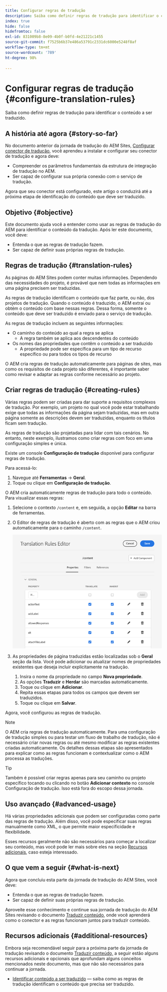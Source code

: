 ```yaml
---
title: Configurar regras de tradução
description: Saiba como definir regras de tradução para identificar o conteúdo a ser traduzido.
index: true
hide: false
hidefromtoc: false
exl-id: 831009b8-8e09-4b0f-b0fd-4e21221c1455
source-git-commit: f7525b6b37e486a53791c2331dc6000e5248f8af
workflow-type: tm+mt
source-wordcount: '789'
ht-degree: 98%

---
```


# Configurar regras de tradução {#configure-translation-rules}

Saiba como definir regras de tradução para identificar o conteúdo a ser traduzido.

## A história até agora {#story-so-far}

No documento anterior da jornada de tradução do AEM Sites, [Configurar conector de tradução](configure-connector.md), você aprendeu a instalar e configurar seu conector de tradução e agora deve:

* Compreender os parâmetros fundamentais da estrutura de integração de tradução no AEM.
* Ser capaz de configurar sua própria conexão com o serviço de tradução.

Agora que seu conector está configurado, este artigo o conduzirá até a próxima etapa de identificação do conteúdo que deve ser traduzido.

## Objetivo {#objective}

Este documento ajuda você a entender como usar as regras de tradução do AEM para identificar o conteúdo da tradução. Após ler este documento, você deve:

* Entenda o que as regras de tradução fazem.
* Ser capaz de definir suas próprias regras de tradução.

## Regras de tradução {#translation-rules}

As páginas do AEM Sites podem conter muitas informações. Dependendo das necessidades do projeto, é provável que nem todas as informações em uma página precisem ser traduzidas.

As regras de tradução identificam o conteúdo que faz parte, ou não, dos projetos de tradução. Quando o conteúdo é traduzido, o AEM extrai ou obtém o conteúdo com base nessas regras. Dessa forma, somente o conteúdo que deve ser traduzido é enviado para o serviço de tradução.

As regras de tradução incluem as seguintes informações:

* O caminho do conteúdo ao qual a regra se aplica
   * A regra também se aplica aos descendentes do conteúdo
* Os nomes das propriedades que contêm o conteúdo a ser traduzido
   * A propriedade pode ser específica para um tipo de recurso específico ou para todos os tipos de recurso

O AEM cria regras de tradução automaticamente para páginas de sites, mas como os requisitos de cada projeto são diferentes, é importante saber como revisar e adaptar as regras conforme necessário ao projeto.

## Criar regras de tradução {#creating-rules}

Várias regras podem ser criadas para dar suporte a requisitos complexos de tradução. Por exemplo, um projeto no qual você pode estar trabalhando exige que todas as informações da página sejam traduzidas, mas em outra página somente as descrições devem ser traduzidas, enquanto os títulos ficam sem tradução.

As regras de tradução são projetadas para lidar com tais cenários. No entanto, neste exemplo, ilustramos como criar regras com foco em uma configuração simples e única.

Existe um console **Configuração de tradução** disponível para configurar regras de tradução.

Para acessá-lo:

1. Navegue até **Ferramentas** -> **Geral**.
1. Toque ou clique em **Configuração de tradução**.

O AEM cria automaticamente regras de tradução para todo o conteúdo. Para visualizar essas regras:

1. Selecione o contexto `/content` e, em seguida, a opção **Editar** na barra de ferramentas.
1. O Editor de regras de tradução é aberto com as regras que o AEM criou automaticamente para o caminho `/content`.

   ![Editor de regras de tradução](assets/translation-rules-editor.png)

1. As propriedades de página traduzidas estão localizadas sob o **Geral** seção da lista. Você pode adicionar ou atualizar nomes de propriedades existentes que deseja incluir explicitamente na tradução.
   1. Insira o nome da propriedade no campo **Nova propriedade**.
   1. As opções **Traduzir** e **Herdar** são marcadas automaticamente.
   1. Toque ou clique em **Adicionar**.
   1. Repita essas etapas para todos os campos que devem ser traduzidos.
   1. Toque ou clique em **Salvar**.

Agora, você configurou as regras de tradução.

>[!NOTE]
>
>O AEM cria regras de tradução automaticamente. Para uma configuração de tradução simples ou para testar um fluxo de trabalho de tradução, não é necessário criar novas regras ou até mesmo modificar as regras existentes criadas automaticamente. Os detalhes dessas etapas são apresentados para explicar como as regras funcionam e contextualizar como o AEM processa as traduções.

>[!TIP]
>
>Também é possível criar regras apenas para seu caminho ou projeto específico tocando ou clicando no botão **Adicionar contexto** no console Configuração de tradução. Isso está fora do escopo dessa jornada.

## Uso avançado {#advanced-usage}

Há várias propriedades adicionais que podem ser configuradas como parte das regras de tradução. Além disso, você pode especificar suas regras manualmente como XML, o que permite maior especificidade e flexibilidade.

Esses recursos geralmente não são necessários para começar a localizar seu conteúdo, mas você pode ler mais sobre eles na seção [Recursos adicionais](#additional-resources), caso esteja interessado.

## O que vem a seguir {#what-is-next}

Agora que concluiu esta parte da jornada de tradução do AEM Sites, você deve:

* Entenda o que as regras de tradução fazem.
* Ser capaz de definir suas próprias regras de tradução.

Aproveite esse conhecimento e continue sua jornada de tradução do AEM Sites revisando o documento [Traduzir conteúdo](translate-content.md), onde você aprenderá como o conector e as regras funcionam juntos para traduzir conteúdo.

## Recursos adicionais {#additional-resources}

Embora seja recomendável seguir para a próxima parte da jornada de tradução revisando o documento [Traduzir conteúdo,](translate-content.md) a seguir estão alguns recursos adicionais e opcionais que aprofundam alguns conceitos mencionados neste documento, mas que não são necessários para continuar a jornada.

* [Identificar conteúdo a ser traduzido](/help/sites-cloud/administering/translation/rules.md) — saiba como as regras de tradução identificam o conteúdo que precisa ser traduzido.
